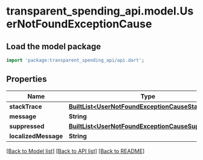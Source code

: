 # transparent_spending_api.model.UserNotFoundExceptionCause

## Load the model package
```dart
import 'package:transparent_spending_api/api.dart';
```

## Properties
Name | Type | Description | Notes
------------ | ------------- | ------------- | -------------
**stackTrace** | [**BuiltList&lt;UserNotFoundExceptionCauseStackTrace&gt;**](UserNotFoundExceptionCauseStackTrace.md) |  | [optional] 
**message** | **String** |  | [optional] 
**suppressed** | [**BuiltList&lt;UserNotFoundExceptionCauseSuppressed&gt;**](UserNotFoundExceptionCauseSuppressed.md) |  | [optional] 
**localizedMessage** | **String** |  | [optional] 

[[Back to Model list]](../README.md#documentation-for-models) [[Back to API list]](../README.md#documentation-for-api-endpoints) [[Back to README]](../README.md)


